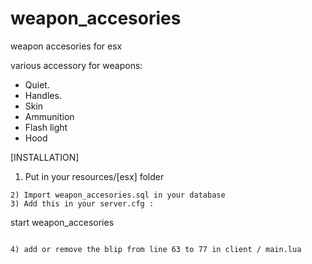 # weapon_accesories
weapon accesories for esx

various accessory for weapons:

- Quiet.
- Handles.
- Skin
- Ammunition
- Flash light
- Hood

[INSTALLATION]

1) Put in your resources/[esx] folder
```
2) Import weapon_accesories.sql in your database
3) Add this in your server.cfg :

```
start weapon_accesories
```

4) add or remove the blip from line 63 to 77 in client / main.lua